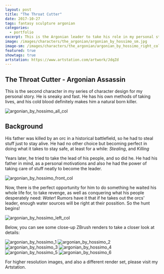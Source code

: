 ```yaml
---
layout: post
title: "The Throat Cutter"
date: 2017-10-27
tags: fantasy sculpture argonian
categories:
  - portfolio
excerpt: This is the Argonian leader to take his role in my personal story. No one sees him coming!
image: /images/characters/the_argonian/argonian_by_hossimo_sm.jpg
image-sm: /images/characters/the_argonian/argonian_by_hossimo_right_col.jpg
featured: true
showtags: true
artstation: https://www.artstation.com/artwork/JdqZd
---
```




## The Throat Cutter - Argonian Assassin
  

This is the second character in my series of character design for my personal story. He is sneaky and fast. He has his own methods of taking lives, and his cold blood definitely makes him a natural born killer. 
  

<img src="/images/characters/the_argonian/argonian_by_hossimo_all_col.jpg" alt="argonian_by_hossimo_all_col" class="responsive">

  

## Background

  

His father was killed by an orc in a historical battlefield, so he had to steal stuff just to stay alive. He had no other choice but becoming perfect in doing what it takes to stay safe, at least for a while: *Stealing*, and *Killing*

Years later, he tried to take the lead of his people, and so did he. He had his father in mind, as a personal motivations and also he had the power of taking care of stuff neatly to become the leader.
  

<img src="/images/characters/the_argonian/argonian_by_hossimo_front_col.jpg" alt="argonian_by_hossimo_front_col" class="responsive">

  

Now, there is the perfect opportunity for him to do something he waited his whole life for, to take revenge, as well as conquering what his people desperately need: *Water*! Rumors have it that if he takes out the orcs' leader, enough water sources will be right at their possition. So the hunt begins!
  

<img src="/images/characters/the_argonian/argonian_by_hossimo_left_col.jpg" alt="argonian_by_hossimo_left_col" class="responsive">


  

Below, you can see some close-up ZBrush renders to take a closer look at details:

  

<img src="/images/characters/the_argonian/argonian_by_hossimo_1.jpg" alt="argonian_by_hossimo_1" class="responsive">
<img src="/images/characters/the_argonian/argonian_by_hossimo_2.jpg" alt="argonian_by_hossimo_2" class="responsive">
<img src="/images/characters/the_argonian/argonian_by_hossimo_3.jpg" alt="argonian_by_hossimo_3" class="responsive">
<img src="/images/characters/the_argonian/argonian_by_hossimo_4.jpg" alt="argonian_by_hossimo_4" class="responsive">
<img src="/images/characters/the_argonian/argonian_by_hossimo_5.jpg" alt="argonian_by_hossimo_5" class="responsive">
<img src="/images/characters/the_argonian/argonian_by_hossimo_6.jpg" alt="argonian_by_hossimo_6" class="responsive">



For higher resolution images, and also a different render set, please visit my Artstation.